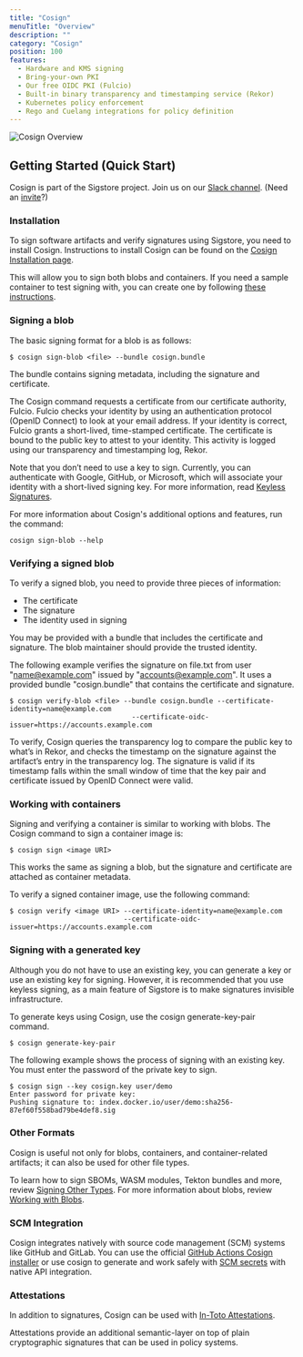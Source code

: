 ```yaml
---
title: "Cosign"
menuTitle: "Overview"
description: ""
category: "Cosign"
position: 100
features:
  - Hardware and KMS signing
  - Bring-your-own PKI
  - Our free OIDC PKI (Fulcio)
  - Built-in binary transparency and timestamping service (Rekor)
  - Kubernetes policy enforcement
  - Rego and Cuelang integrations for policy definition
---
```


![Cosign Overview](/sigstore_cosign-horizontal-color.svg)

## Getting Started (Quick Start)

Cosign is part of the Sigstore project. Join us on our [Slack channel](https://sigstore.slack.com/). (Need an [invite](https://links.sigstore.dev/slack-invite)?)

### Installation

To sign software artifacts and verify signatures using Sigstore, you need to install Cosign. Instructions to install Cosign can be found on the [Cosign Installation page](/cosign/installation/). 

This will allow you to sign both blobs and containers.   If you need a sample container to test signing with, you can create one by following [these instructions](https://cloud.google.com/artifact-registry/docs/docker/store-docker-container-images).

### Signing a blob

The basic signing format for a blob is as follows:


```
$ cosign sign-blob <file> --bundle cosign.bundle
```

The bundle contains signing metadata, including the signature and certificate.  

The Cosign command requests a certificate from our certificate authority, Fulcio. Fulcio checks your identity by using an authentication protocol (OpenID Connect) to look at your email address. If your identity is correct, Fulcio grants a short-lived, time-stamped certificate. The certificate is bound to the public key to attest to your identity.  This activity is logged using our transparency and timestamping log, Rekor.
 
Note that you don’t need to use a key to sign.  Currently, you can authenticate with Google, GitHub, or Microsoft, which will associate your identity with a short-lived signing key. For more information, read [Keyless Signatures](https://docs.sigstore.dev/cosign/keyless/).

For more information about Cosign's additional options and features, run the command:

```
cosign sign-blob --help
```

### Verifying a signed blob

To verify a signed blob, you need to provide three pieces of information:
* The certificate
* The signature
* The identity used in signing

You may be provided with a bundle that includes the certificate and signature.  The blob maintainer should provide the trusted identity.

The following example verifies the signature on file.txt from user "name@example.com" issued by "accounts@example.com".  It uses a provided bundle "cosign.bundle" that contains the certificate and signature.

```
$ cosign verify-blob <file> --bundle cosign.bundle --certificate-identity=name@example.com 
                              --certificate-oidc-issuer=https://accounts.example.com
```

To verify, Cosign queries the transparency log to compare the public key to what’s in Rekor, and checks the timestamp on the signature against the artifact’s entry in the transparency log. The signature is valid if its timestamp falls within the small window of time that the key pair and certificate issued by OpenID Connect were valid.

### Working with containers

Signing and verifying a container is similar to working with blobs.  The Cosign command to sign a container image is:

```
$ cosign sign <image URI>
```

This works the same as signing a blob, but the signature and certificate are attached as container metadata.

To verify a signed container image, use the following command:

```
$ cosign verify <image URI> --certificate-identity=name@example.com 
                            --certificate-oidc-issuer=https://accounts.example.com
```
### Signing with a generated key

Although you do not have to use an existing key, you can generate a key or use an existing key for signing.  However, it is recommended that you use keyless signing, as a main feature of Sigstore is to make signatures invisible infrastructure.

To generate keys using Cosign, use the cosign generate-key-pair command.

```
$ cosign generate-key-pair 
```

The following example shows the process of signing with an existing key. You must enter the password of the private key to sign.
```
$ cosign sign --key cosign.key user/demo
Enter password for private key:
Pushing signature to: index.docker.io/user/demo:sha256-87ef60f558bad79be4def8.sig
```
### Other Formats
Cosign is useful not only for blobs, containers, and container-related artifacts; it can also be used for other file types.

To learn how to sign SBOMs, WASM modules, Tekton bundles and more, review [Signing Other Types](https://docs.sigstore.dev/cosign/other_types/). For more information about blobs, review [Working with Blobs](https://docs.sigstore.dev/cosign/working_with_blobs/).

### SCM Integration
Cosign integrates natively with source code management (SCM) systems like GitHub and GitLab. You can use the official [GitHub Actions Cosign installer](https://github.com/marketplace/actions/cosign-installer) or use cosign to generate and work safely with [SCM secrets](https://docs.sigstore.dev/cosign/git_support/) with native API integration.

### Attestations
In addition to signatures, Cosign can be used with [In-Toto Attestations](https://github.com/in-toto/attestation).

Attestations provide an additional semantic-layer on top of plain cryptographic signatures that can be used in policy systems.
